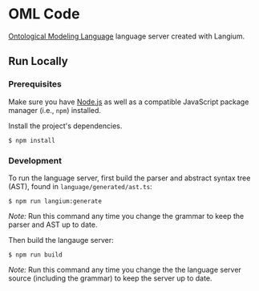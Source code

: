 # OML Code

[Ontological Modeling Language](https://www.opencaesar.io/oml/) language server
created with Langium.

## Run Locally

### Prerequisites

Make sure you have [Node.js](https://nodejs.org/en) as well as a compatible
JavaScript package manager (i.e., `npm`) installed.

Install the project's dependencies.

```shell
$ npm install
```

### Development

To run the language server, first build the parser and abstract syntax tree
(AST), found in `language/generated/ast.ts`:

```shell
$ npm run langium:generate
```

*Note:* Run this command any time you change the grammar to keep the parser and
AST up to date.

Then build the langauge server:

```shell
$ npm run build
```

*Note:* Run this command any time you change the the language server source
(including the grammar) to keep the server up to date.
